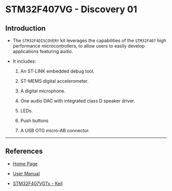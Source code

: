 # STM32F407VG - Discovery 01

## Introduction

* The `STM32F4DISCOVERY` kit leverages the capabilities of the `STM32F407` high performance microcontrollers, to allow users to easily develop applications featuring audio.

* It includes:

    1. An ST-LINK embedded debug tool.
    
    2. ST-MEMS digital accelerometer.
    
    3. A digital microphone.
    
    4. One audio DAC with integrated class D speaker driver.
    
    5. LEDs.
    
    6. Push buttons
    
    7. A USB OTG micro-AB connector.

---

## References

* [Home Page](https://www.st.com/en/evaluation-tools/stm32f4discovery.html)

* [User Manual](https://www.st.com/resource/en/user_manual/dm00039084.pdf)

* [STM32F407VGTx - Keil](http://www.keil.com/dd2/stmicroelectronics/stm32f407vgtx)

